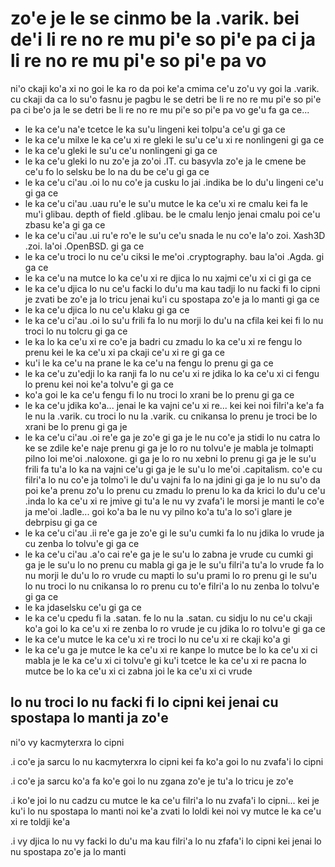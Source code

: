 zo'e je le se cinmo be la .varik. bei de'i li re no re mu pi'e so pi'e pa ci ja li re no re mu pi'e so pi'e pa vo
=================================================================================================================

ni'o ckaji ko'a xi no goi le ka ro da poi ke'a cmima ce'u zo'u vy goi la .varik. cu ckaji da ca lo su'o fasnu je pagbu le se detri be li re no re mu pi'e so pi'e pa ci be'o ja le se detri be li re no re mu pi'e so pi'e pa vo ge'u fa ga ce...

* le ka ce'u na'e tcetce le ka su'u lingeni kei tolpu'a ce'u gi ga ce
* le ka ce'u milxe le ka ce'u xi re gleki le su'u ce'u xi re nonlingeni gi ga ce
* le ka ce'u gleki le su'u ce'u nonlingeni gi ga ce
* le ka ce'u gleki lo nu zo'e ja zo'oi .IT. cu basyvla zo'e ja le cmene be ce'u fo lo selsku be lo na du be ce'u gi ga ce
* le ka ce'u ci'au .oi lo nu co'e ja cusku lo jai .indika be lo du'u lingeni ce'u gi ga ce
* le ka ce'u ci'au .uau ru'e le su'u mutce le ka ce'u xi re cmalu kei fa le mu'i glibau. depth of field .glibau. be le cmalu lenjo jenai cmalu poi ce'u zbasu ke'a gi ga ce
* le ka ce'u ci'au .ui ru'e ro'e le su'u ce'u snada le nu co'e la'o zoi. Xash3D .zoi. la'oi .OpenBSD. gi ga ce
* le ka ce'u troci lo nu ce'u ciksi le me'oi .cryptography. bau la'oi .Agda. gi ga ce
* le ka ce'u na mutce lo ka ce'u xi re djica lo nu xajmi ce'u xi ci gi ga ce
* le ka ce'u djica lo nu ce'u facki lo du'u ma kau tadji lo nu facki fi lo cipni je zvati be zo'e ja lo tricu jenai ku'i cu spostapa zo'e ja lo manti gi ga ce
* le ka ce'u djica lo nu ce'u klaku gi ga ce
* le ka ce'u ci'au .oi lo su'u frili fa lo nu morji lo du'u na cfila kei kei fi lo nu troci lo nu tolcru gi ga ce
* le ka lo ka ce'u xi re co'e ja badri cu zmadu lo ka ce'u xi re fengu lo prenu kei le ka ce'u xi pa ckaji ce'u xi re gi ga ce
* ku'i le ka ce'u na prane le ka ce'u na fengu lo prenu gi ga ce
* le ka ce'u zu'edji lo ka ranji fa lo nu ce'u xi re jdika lo ka ce'u xi ci fengu lo prenu kei noi ke'a tolvu'e gi ga ce
* ko'a goi le ka ce'u fengu fi lo nu troci lo xrani be lo prenu gi ga ce
* le ka ce'u jdika ko'a... jenai le ka vajni ce'u xi re... kei kei noi filri'a ke'a fa le nu la .varik. cu troci lo nu la .varik. cu cnikansa lo prenu je troci be lo xrani be lo prenu gi ga je
* le ka ce'u ci'au .oi re'e ga je zo'e gi ga je le nu co'e ja stidi lo nu catra lo ke se zdile ke'e naje prenu gi ga je lo ro nu tolvu'e je mabla je tolmapti pilno loi me'oi .naloxone. gi ga je lo ro nu xebni lo prenu gi ga je le su'u frili fa tu'a lo ka na vajni ce'u gi ga je le su'u lo me'oi .capitalism. co'e cu filri'a lo nu co'e ja tolmo'i le du'u vajni fa lo na jdini gi ga je lo nu su'o da poi ke'a prenu zo'u lo prenu cu zmadu lo prenu lo ka da krici lo du'u ce'u .inda lo ka ce'u xi re jmive gi tu'a le nu vy zvafa'i le morsi je manti le co'e ja me'oi .ladle... goi ko'a ba le nu vy pilno ko'a tu'a lo so'i glare je debrpisu gi ga ce
* le ka ce'u ci'au .ii re'e ga je zo'e gi le su'u cumki fa lo nu jdika lo vrude ja cu zenba lo tolvu'e gi ga ce
* le ka ce'u ci'au .a'o cai re'e ga je le su'u lo zabna je vrude cu cumki gi ga je le su'u lo no prenu cu mabla gi ga je le su'u filri'a tu'a lo vrude fa lo nu morji le du'u lo ro vrude cu mapti lo su'u prami lo ro prenu gi le su'u lo nu troci lo nu cnikansa lo ro prenu cu to'e filri'a lo nu zenba lo tolvu'e gi ga ce
* le ka jdaselsku ce'u gi ga ce
* le ka ce'u cpedu fi la .satan. fe lo nu la .satan. cu sidju lo nu ce'u ckaji ko'a goi lo ka ce'u xi re zenba lo ro vrude je cu jdika lo ro tolvu'e gi ga ce
* le ka ce'u mutce le ka ce'u xi re troci lo nu ce'u xi re ckaji ko'a gi
* le ka ce'u ga je mutce le ka ce'u xi re kanpe lo mutce be lo ka ce'u xi ci mabla je le ka ce'u xi ci tolvu'e gi ku'i tcetce le ka ce'u xi re pacna lo mutce be lo ka ce'u xi ci zabna joi le ka ce'u xi ci vrude

## lo nu troci lo nu facki fi lo cipni kei jenai cu spostapa lo manti ja zo'e
ni'o vy kacmyterxra lo cipni

.i co'e ja sarcu lo nu kacmyterxra lo cipni kei fa ko'a goi lo nu zvafa'i lo cipni

.i co'e ja sarcu ko'a fa ko'e goi lo nu zgana zo'e je tu'a lo tricu je zo'e

.i ko'e joi lo nu cadzu cu mutce le ka ce'u filri'a lo nu zvafa'i lo cipni... kei je ku'i lo nu spostapa lo manti noi ke'a zvati lo loldi kei noi vy mutce le ka ce'u xi re toldji ke'a

.i vy djica lo nu vy facki lo du'u ma kau filri'a lo nu zfafa'i lo cipni kei jenai lo nu spostapa zo'e ja lo manti
